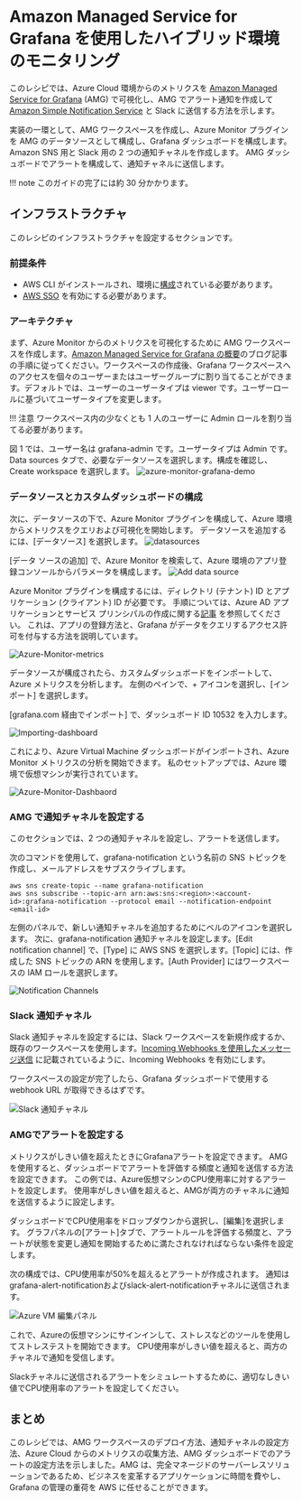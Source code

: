 # Amazon Managed Service for Grafana を使用したハイブリッド環境のモニタリング

このレシピでは、Azure Cloud 環境からのメトリクスを [Amazon Managed Service for Grafana](https://aws.amazon.com/grafana/) (AMG) で可視化し、AMG でアラート通知を作成して [Amazon Simple Notification Service](https://docs.aws.amazon.com/sns/latest/dg/welcome.html) と Slack に送信する方法を示します。

実装の一環として、AMG ワークスペースを作成し、Azure Monitor プラグインを AMG のデータソースとして構成し、Grafana ダッシュボードを構成します。 Amazon SNS 用と Slack 用の 2 つの通知チャネルを作成します。 AMG ダッシュボードでアラートを構成して、通知チャネルに送信します。

!!! note
    このガイドの完了には約 30 分かかります。

## インフラストラクチャ
このレシピのインフラストラクチャを設定するセクションです。

### 前提条件

* AWS CLI がインストールされ、環境に[構成](https://docs.aws.amazon.com/ja_jp/cli/latest/userguide/cli-chap-configure.html)されている必要があります。
* [AWS SSO](https://docs.aws.amazon.com/ja_jp/singlesignon/latest/userguide/step1.html) を有効にする必要があります。

### アーキテクチャ

まず、Azure Monitor からのメトリクスを可視化するために AMG ワークスペースを作成します。[Amazon Managed Service for Grafana の概要](https://aws.amazon.com/blogs/mt/amazon-managed-grafana-getting-started/)のブログ記事の手順に従ってください。ワークスペースの作成後、Grafana ワークスペースへのアクセスを個々のユーザーまたはユーザーグループに割り当てることができます。デフォルトでは、ユーザーのユーザータイプは viewer です。ユーザーロールに基づいてユーザータイプを変更します。 

!!! 注意
    ワークスペース内の少なくとも 1 人のユーザーに Admin ロールを割り当てる必要があります。

図 1 では、ユーザー名は grafana-admin です。ユーザータイプは Admin です。Data sources タブで、必要なデータソースを選択します。構成を確認し、Create workspace を選択します。
![azure-monitor-grafana-demo](../images/azure-monitor-grafana.png)

### データソースとカスタムダッシュボードの構成

次に、データソースの下で、Azure Monitor プラグインを構成して、Azure 環境からメトリクスをクエリおよび可視化を開始します。 データソースを追加するには、[データソース] を選択します。
![datasources](../images/datasource.png)

[データ ソースの追加] で、Azure Monitor を検索して、Azure 環境のアプリ登録コンソールからパラメータを構成します。
![Add data source](../images/datasource-addition.png)

Azure Monitor プラグインを構成するには、ディレクトリ (テナント) ID とアプリケーション (クライアント) ID が必要です。 手順については、Azure AD アプリケーションとサービス プリンシパルの作成に関する[記事](https://docs.microsoft.com/en-us/azure/active-directory/develop/howto-create-service-principal-portal) を参照してください。 これは、アプリの登録方法と、Grafana がデータをクエリするアクセス許可を付与する方法を説明しています。

![Azure-Monitor-metrics](../images/azure-monitor-metrics.png)

データソースが構成されたら、カスタムダッシュボードをインポートして、Azure メトリクスを分析します。 左側のペインで、+ アイコンを選択し、[インポート] を選択します。

[grafana.com 経由でインポート] で、ダッシュボード ID 10532 を入力します。

![Importing-dashboard](../images/import-dashboard.png)

これにより、Azure Virtual Machine ダッシュボードがインポートされ、Azure Monitor メトリクスの分析を開始できます。 私のセットアップでは、Azure 環境で仮想マシンが実行されています。

![Azure-Monitor-Dashbaord](../images/azure-dashboard.png)

### AMG で通知チャネルを設定する

このセクションでは、2 つの通知チャネルを設定し、アラートを送信します。

次のコマンドを使用して、grafana-notification という名前の SNS トピックを作成し、メールアドレスをサブスクライブします。

```
aws sns create-topic --name grafana-notification
aws sns subscribe --topic-arn arn:aws:sns:<region>:<account-id>:grafana-notification --protocol email --notification-endpoint <email-id>

```

左側のパネルで、新しい通知チャネルを追加するためにベルのアイコンを選択します。 
次に、grafana-notification 通知チャネルを設定します。[Edit notification channel] で、[Type] に AWS SNS を選択します。[Topic] には、作成した SNS トピックの ARN を使用します。[Auth Provider] にはワークスペースの IAM ロールを選択します。

![Notification Channels](../images/notification-channels.png)

</email-id></account-id></region>

### Slack 通知チャネル

Slack 通知チャネルを設定するには、Slack ワークスペースを新規作成するか、既存のワークスペースを使用します。[Incoming Webhooks を使用したメッセージ送信](https://api.slack.com/messaging/webhooks) に記載されているように、Incoming Webhooks を有効にします。

ワークスペースの設定が完了したら、Grafana ダッシュボードで使用する webhook URL が取得できるはずです。

![Slack 通知チャネル](../images/slack-notification.png)

### AMGでアラートを設定する

メトリクスがしきい値を超えたときにGrafanaアラートを設定できます。 AMGを使用すると、ダッシュボードでアラートを評価する頻度と通知を送信する方法を設定できます。 この例では、Azure仮想マシンのCPU使用率に対するアラートを設定します。 使用率がしきい値を超えると、AMGが両方のチャネルに通知を送信するように設定します。

ダッシュボードでCPU使用率をドロップダウンから選択し、[編集]を選択します。 グラフパネルの[アラート]タブで、アラートルールを評価する頻度と、アラートが状態を変更し通知を開始するために満たされなければならない条件を設定します。

次の構成では、CPU使用率が50%を超えるとアラートが作成されます。 通知はgrafana-alert-notificationおよびslack-alert-notificationチャネルに送信されます。

![Azure VM 編集パネル](../images/alert-config.png)

これで、Azureの仮想マシンにサインインして、ストレスなどのツールを使用してストレステストを開始できます。 CPU使用率がしきい値を超えると、両方のチャネルで通知を受信します。

Slackチャネルに送信されるアラートをシミュレートするために、適切なしきい値でCPU使用率のアラートを設定してください。

## まとめ

このレシピでは、AMG ワークスペースのデプロイ方法、通知チャネルの設定方法、Azure Cloud からのメトリクスの収集方法、AMG ダッシュボードでのアラートの設定方法を示しました。AMG は、完全マネージドのサーバーレスソリューションであるため、ビジネスを変革するアプリケーションに時間を費やし、Grafana の管理の重荷を AWS に任せることができます。
